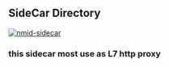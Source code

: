 ## SideCar Directory

[![nmid-sidecar](https://img.shields.io/badge/nmid-sidecar-blue)](https://github.com/HughNian/nmid/tree/master/pkg/sidecar)

### this sidecar most use as L7 http proxy 